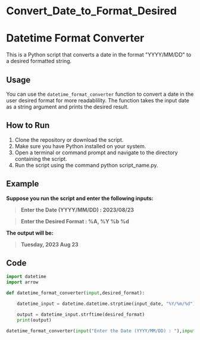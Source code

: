 # Convert_Date_to_Format_Desired
# Datetime Format Converter

This is a Python script that converts a date in the format "YYYY/MM/DD" to a desired formatted string.

## Usage

You can use the `datetime_format_converter` function to convert a date in the user desired format for more readablility. The function takes the input date as a string argument and prints the desired result.

## How to Run

1. Clone the repository or download the script.
2. Make sure you have Python installed on your system.
3. Open a terminal or command prompt and navigate to the directory containing the script.
4. Run the script using the command python script_name.py.

## Example

**Suppose you run the script and enter the following inputs:**


> **Enter the Date (YYYY/MM/DD) :  2023/08/23**

> **Enter the Desired Format :     %A, %Y %b %d**

**The output will be:**

> **Tuesday, 2023 Aug 23**


## Code
```python
import datetime
import arrow

def datetime_format_converter(input,desired_format):

    datetime_input = datetime.datetime.strptime(input_date, "%Y/%m/%d")

    output = datetime_input.strftime(desired_format)
    print(output)

datetime_format_converter(input("Enter the Date (YYYY/MM/DD) : "),input("Enter the Desired Format : "))

